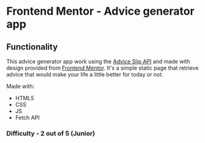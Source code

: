 # Frontend Mentor - Advice generator app
## Functionality
This advice generator app work using the [Advice Slip API](https://api.adviceslip.com) and made with design provided from 
[Frontend Mentor](https://www.frontendmentor.io/challenges/advice-generator-app-QdUG-13db). It's a simple static page that
retrieve advice that would make your life a little better for today or not.

Made with:

- HTML5
- CSS
- JS
- Fetch API
### Difficulty - 2 out of 5  (Junior)
